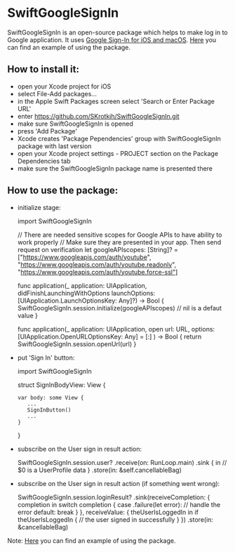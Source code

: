 # SwiftGoogleSignIn

SwiftGoogleSignIn is an open-source package which helps to make log in to Google application.
It uses [Google Sign-In for iOS and macOS](https://developers.google.com/identity/sign-in/ios/start).
[Here](https://github.com/SKrotkih/YTLiveStreaming) you can find an example of using the package.

## How to install it:

- open your Xcode project for iOS
- select File-Add packages...
- in the Apple Swift Packages screen select 'Search or Enter Package URL'
- enter https://github.com/SKrotkih/SwiftGoogleSignIn.git
- make sure SwiftGoogleSignIn is opened
- press 'Add Package' 
- Xcode creates 'Package Pependencies' group with SwiftGoogleSignIn package with last version 
- open your Xcode project settings - PROJECT section on the Package Dependencies tab
- make sure the SwiftGoogleSignIn package name is presented there 

## How to use the package:

- initialize stage:

   import SwiftGoogleSignIn

   // There are needed sensitive scopes for Google APIs to have ability to work properly
   // Make sure they are presented in your app. Then send request on verification
   let googleAPIscopes: [String]? = ["https://www.googleapis.com/auth/youtube",
       "https://www.googleapis.com/auth/youtube.readonly",
       "https://www.googleapis.com/auth/youtube.force-ssl"]

   func application(_ application: UIApplication,
                    didFinishLaunchingWithOptions launchOptions: [UIApplication.LaunchOptionsKey: Any]?) -> Bool {
      SwiftGoogleSignIn.session.initialize(googleAPIscopes) // nil is a defaut value 
   }
   
   func application(_ application: UIApplication,
                    open url: URL,
                    options: [UIApplication.OpenURLOptionsKey: Any] = [:]
   ) -> Bool {
       return SwiftGoogleSignIn.session.openUrl(url)
   }
   
- put 'Sign In' button:

   import SwiftGoogleSignIn

   struct SignInBodyView: View {

      var body: some View {
         ...
         SignInButton()
         ...
      }
   }

- subscribe on the User sign in result action:

   SwiftGoogleSignIn.session.user?
      .receive(on: RunLoop.main)
      .sink { in
         // $0 is a UserProfile data
      }
      .store(in: &self.cancellableBag)
      
- subscribe on the User sign in result action (if something went wrong):

   SwiftGoogleSignIn.session.loginResult?
      .sink(receiveCompletion: { completion in
         switch completion {
            case .failure(let error):
               // handle the error
            default:
               break
         }
         }, receiveValue: { theUserIsLoggedIn in
            if theUserIsLoggedIn {
               // the user signed in successfully
            }
         })
         .store(in: &cancellableBag)

 Note: [Here](https://github.com/SKrotkih/YTLiveStreaming) you can find an example of using the package.
